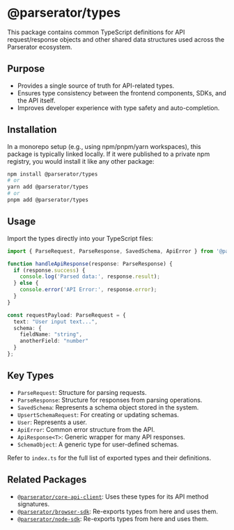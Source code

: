 # @parserator/types

This package contains common TypeScript definitions for API request/response objects and other shared data structures used across the Parserator ecosystem.

## Purpose

- Provides a single source of truth for API-related types.
- Ensures type consistency between the frontend components, SDKs, and the API itself.
- Improves developer experience with type safety and auto-completion.

## Installation

In a monorepo setup (e.g., using npm/pnpm/yarn workspaces), this package is typically linked locally. If it were published to a private npm registry, you would install it like any other package:

```bash
npm install @parserator/types
# or
yarn add @parserator/types
# or
pnpm add @parserator/types
```

## Usage

Import the types directly into your TypeScript files:

```typescript
import { ParseRequest, ParseResponse, SavedSchema, ApiError } from '@parserator/types';

function handleApiResponse(response: ParseResponse) {
  if (response.success) {
    console.log('Parsed data:', response.result);
  } else {
    console.error('API Error:', response.error);
  }
}

const requestPayload: ParseRequest = {
  text: "User input text...",
  schema: {
    fieldName: "string",
    anotherField: "number"
  }
};
```

## Key Types

- `ParseRequest`: Structure for parsing requests.
- `ParseResponse`: Structure for responses from parsing operations.
- `SavedSchema`: Represents a schema object stored in the system.
- `UpsertSchemaRequest`: For creating or updating schemas.
- `User`: Represents a user.
- `ApiError`: Common error structure from the API.
- `ApiResponse<T>`: Generic wrapper for many API responses.
- `SchemaObject`: A generic type for user-defined schemas.

Refer to `index.ts` for the full list of exported types and their definitions.

## Related Packages

- [`@parserator/core-api-client`](../core-api-client): Uses these types for its API method signatures.
- [`@parserator/browser-sdk`](../browser-sdk): Re-exports types from here and uses them.
- [`@parserator/node-sdk`](../../node-sdk): Re-exports types from here and uses them.
```
